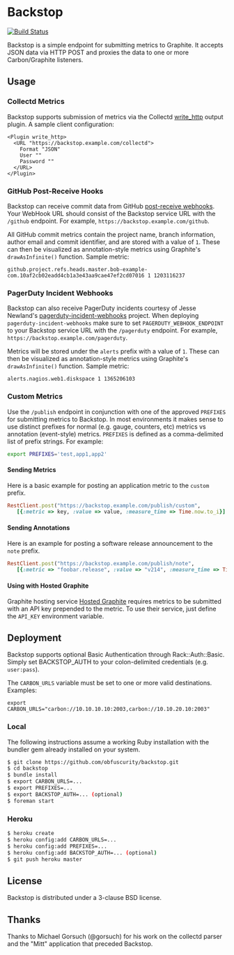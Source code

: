 # Backstop

[![Build Status](https://secure.travis-ci.org/obfuscurity/backstop.png?branch=master)](http://travis-ci.org/obfuscurity/backstop)

Backstop is a simple endpoint for submitting metrics to Graphite. It accepts JSON data via HTTP POST and proxies the data to one or more Carbon/Graphite listeners.

## Usage

### Collectd Metrics

Backstop supports submission of metrics via the Collectd [write_http](http://collectd.org/wiki/index.php/Plugin:Write_HTTP) output plugin. A sample client configuration:

```
<Plugin write_http>
  <URL "https://backstop.example.com/collectd">
    Format "JSON"
    User ""
    Password ""
  </URL>
</Plugin>
```

### GitHub Post-Receive Hooks

Backstop can receive commit data from GitHub [post-receive webhooks](https://help.github.com/articles/post-receive-hooks). Your WebHook URL should consist of the Backstop service URL with the `/github` endpoint. For example, `https://backstop.example.com/github`.

All GitHub commit metrics contain the project name, branch information, author email and commit identifier, and are stored with a value of `1`. These can then be visualized as annotation-style metrics using Graphite's `drawAsInfinite()` function. Sample metric:

```
github.project.refs.heads.master.bob-example-com.10af2cb02eadd4cb1a3e43aa9cae47ef2cd07016 1 1203116237
```

### PagerDuty Incident Webhooks

Backstop can also receive PagerDuty incidents courtesy of Jesse Newland's [pagerduty-incident-webhooks](https://github.com/github/pagerduty-incident-webhooks) project. When deploying `pagerduty-incident-webhooks` make sure to set `PAGERDUTY_WEBHOOK_ENDPOINT` to your Backstop service URL with the `/pagerduty` endpoint. For example, `https://backstop.example.com/pagerduty`.

Metrics will be stored under the `alerts` prefix with a value of `1`. These can then be visualized as annotation-style metrics using Graphite's `drawAsInfinite()` function. Sample metric:

```
alerts.nagios.web1.diskspace 1 1365206103
```

### Custom Metrics

Use the `/publish` endpoint in conjunction with one of the approved `PREFIXES` for submitting metrics to Backstop. In most environments it makes sense to use distinct prefixes for normal (e.g. gauge, counters, etc) metrics vs annotation (event-style) metrics. `PREFIXES` is defined as a comma-delimited list of prefix strings. For example:

```bash
export PREFIXES='test,app1,app2'
```

#### Sending Metrics

Here is a basic example for posting an application metric to the `custom` prefix.

```ruby
RestClient.post("https://backstop.example.com/publish/custom",
   [{:metric => key, :value => value, :measure_time => Time.now.to_i}].to_json)
```

#### Sending Annotations

Here is an example for posting a software release announcement to the `note` prefix.

```ruby
RestClient.post("https://backstop.example.com/publish/note",
   [{:metric => "foobar.release", :value => "v214", :measure_time => Time.now.to_i}].to_json)
```

#### Using with Hosted Graphite

Graphite hosting service [Hosted Graphite](https://www.hostedgraphite.com) requires metrics to be submitted with an API key prepended to the metric.  To use their service, just define the `API_KEY` environment variable.

## Deployment

Backstop supports optional Basic Authentication through Rack::Auth::Basic. Simply set BACKSTOP_AUTH to your colon-delimited credentials (e.g. `user:pass`).

The `CARBON_URLS` variable must be set to one or more valid destinations. Examples:

```
export CARBON_URLS="carbon://10.10.10.10:2003,carbon://10.10.20.10:2003"
```

### Local

The following instructions assume a working Ruby installation with the bundler gem already installed on your system.

```bash
$ git clone https://github.com/obfuscurity/backstop.git
$ cd backstop
$ bundle install
$ export CARBON_URLS=...
$ export PREFIXES=...
$ export BACKSTOP_AUTH=... (optional)
$ foreman start
```

### Heroku

```bash
$ heroku create
$ heroku config:add CARBON_URLS=...
$ heroku config:add PREFIXES=...
$ heroku config:add BACKSTOP_AUTH=... (optional)
$ git push heroku master
```

## License

Backstop is distributed under a 3-clause BSD license.

## Thanks

Thanks to Michael Gorsuch (@gorsuch) for his work on the collectd parser and the "Mitt" application that preceded Backstop.


